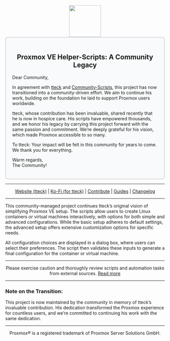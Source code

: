 <div align="center">
  <a href="#">
    <img src="https://raw.githubusercontent.com/community-scripts/ProxmoxVE/main/misc/images/logo.png" height="100px" />
 </a>
</div>

<div style="border: 2px solid #d1d5db; padding: 20px; border-radius: 8px; background-color: #f9fafb;">
  <h2 align="center">Proxmox VE Helper-Scripts: A Community Legacy</h2>
  <p>Dear Community,</p>
  <p>In agreement with <a href="https://github.com/tteck">tteck</a> and <a href="https://github.com/community-scripts">Community-Scripts</a>, this project has now transitioned into a community-driven effort. We aim to continue his work, building on the foundation he laid to support Proxmox users worldwide.</p>
  <p>tteck, whose contribution has been invaluable, shared recently that he is now in hospice care. His scripts have empowered thousands, and we honor his legacy by carrying this project forward with the same passion and commitment. We’re deeply grateful for his vision, which made Proxmox accessible to so many.</p>
  <p>To tteck: Your impact will be felt in this community for years to come. We thank you for everything.</p>
  <p>Warm regards,<br>The Community!</p>
</div>

--- 

<p align="center">
  <a href="https://helper-scripts.com">Website (tteck)</a> | 
  <a href="https://ko-fi.com/proxmoxhelperscripts">Ko-Fi (for tteck)</a> |
  <a href="https://github.com/community-scripts/ProxmoxVE/blob/main/.github/CONTRIBUTING.md">Contribute</a> |
  <a href="https://github.com/community-scripts/ProxmoxVE/blob/main/USER_SUBMITTED_GUIDES.md">Guides</a> |
  <a href="https://github.com/community-scripts/ProxmoxVE/blob/main/CHANGELOG.md">Changelog</a>
</p>

---

This community-managed project continues tteck’s original vision of simplifying Proxmox VE setup. The scripts allow users to create Linux containers or virtual machines interactively, with options for both simple and advanced configurations. While the basic setup adheres to default settings, the advanced setup offers extensive customization options for specific needs.

All configuration choices are displayed in a dialog box, where users can select their preferences. The script then validates these inputs to generate a final configuration for the container or virtual machine.

<hr>

<p align="center">
Please exercise caution and thoroughly review scripts and automation tasks from external sources. <a href="https://github.com/community-scripts/ProxmoxVE/blob/main/CODE-AUDIT.md">Read more</a>
</p>

---

### Note on the Transition:
This project is now maintained by the community in memory of tteck’s invaluable contribution. His dedication transformed the Proxmox experience for countless users, and we’re committed to continuing his work with the same dedication.

---

<sub><div align="center"> Proxmox® is a registered trademark of Proxmox Server Solutions GmbH. </div></sub>
